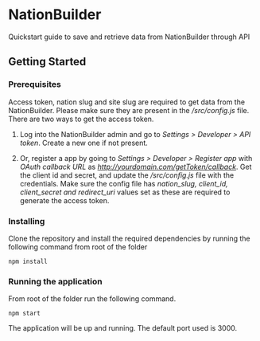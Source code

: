 # NationBuilder

Quickstart guide to save and retrieve data from NationBuilder through API

## Getting Started

### Prerequisites

Access token, nation slug and site slug are required to get data from the NationBuilder. Please make sure they are present in the */src/config.js* file. There are two ways to get the access token.

1. Log into the NationBuilder admin and go to *Settings > Developer > API token*. Create a new one if not present.

2. Or, register a app by going to *Settings > Developer > Register app* with *OAuth callback URL* as *http://yourdomain.com/getToken/callback*. Get the client id and secret, and update the */src/config.js* file with the credentials. Make sure the config file has *nation_slug, client_id, client_secret and redirect_uri*  values set as these are required to generate the access token.

### Installing

Clone the repository and install the required dependencies by running the following command from root of the folder

```
npm install
```
### Running the application

From root of the folder run the following command.

```
npm start
```
The application will be up and running. The default port used is 3000.